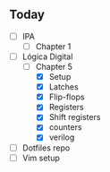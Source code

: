 ## Today
- [ ] IPA
	- [ ] Chapter 1
- [ ] Lógica Digital
	- [ ] Chapter 5
		- [x] Setup
		- [x] Latches
		- [x] Flip-flops
		- [x] Registers
		- [x] Shift registers
		- [x] counters
		- [x] verilog	
- [ ] Dotfiles repo
- [ ] Vim setup